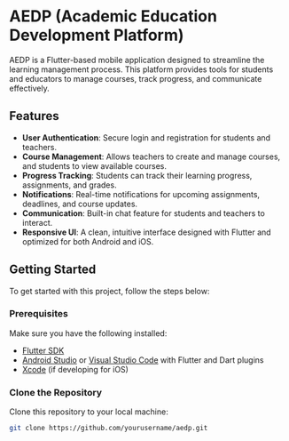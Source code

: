 # AEDP (Academic Education Development Platform)

AEDP is a Flutter-based mobile application designed to streamline the learning management process. This platform provides tools for students and educators to manage courses, track progress, and communicate effectively.

## Features

- **User Authentication**: Secure login and registration for students and teachers.
- **Course Management**: Allows teachers to create and manage courses, and students to view available courses.
- **Progress Tracking**: Students can track their learning progress, assignments, and grades.
- **Notifications**: Real-time notifications for upcoming assignments, deadlines, and course updates.
- **Communication**: Built-in chat feature for students and teachers to interact.
- **Responsive UI**: A clean, intuitive interface designed with Flutter and optimized for both Android and iOS.

## Getting Started

To get started with this project, follow the steps below:

### Prerequisites

Make sure you have the following installed:

- [Flutter SDK](https://flutter.dev/docs/get-started/install)
- [Android Studio](https://developer.android.com/studio) or [Visual Studio Code](https://code.visualstudio.com/) with Flutter and Dart plugins
- [Xcode](https://developer.apple.com/xcode/) (if developing for iOS)

### Clone the Repository

Clone this repository to your local machine:

```bash
git clone https://github.com/yourusername/aedp.git

